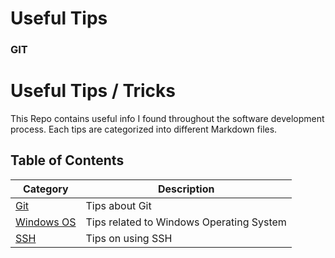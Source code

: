 # Useful Tips
### GIT
# Useful Tips / Tricks

This Repo contains useful info I found throughout the software development process. Each tips are categorized into different Markdown files.

## Table of Contents
| Category   | Description |
|------------|-------------|
| [Git](git.md)             | Tips about Git|
| [Windows OS](Windows.md)  | Tips related to Windows Operating System|
| [SSH](SSH.md)             | Tips on using SSH|
